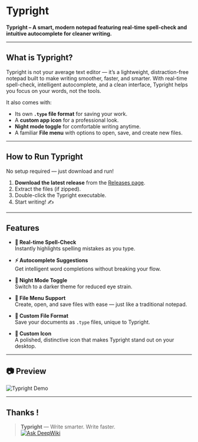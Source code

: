 # Typright  
**Typright – A smart, modern notepad featuring real-time spell-check and intuitive autocomplete for cleaner writing.**

---

##  What is Typright?  
Typright is not your average text editor — it’s a lightweight, distraction-free notepad built to make writing smoother, faster, and smarter. With real-time spell-check, intelligent autocomplete, and a clean interface, Typright helps you focus on your words, not the tools.  

It also comes with:  
- Its own **`.type` file format** for saving your work.  
- A **custom app icon** for a professional look.  
- **Night mode toggle** for comfortable writing anytime.  
- A familiar **File menu** with options to open, save, and create new files.  

---

##  How to Run Typright  
No setup required — just download and run!  

1. **Download the latest release** from the [Releases page](https://github.com/nandhra702/Typright/releases).  
2. Extract the files (if zipped).  
3. Double-click the Typright executable.  
4. Start writing! ✍️  

---

##  Features  

- **📝 Real-time Spell-Check**  
  Instantly highlights spelling mistakes as you type.  

- **⚡ Autocomplete Suggestions**  
  Get intelligent word completions without breaking your flow.  

- **🌙 Night Mode Toggle**  
  Switch to a darker theme for reduced eye strain.  

- **📂 File Menu Support**  
  Create, open, and save files with ease — just like a traditional notepad.  

- **📄 Custom File Format**  
  Save your documents as `.type` files, unique to Typright.  

- **🎨 Custom Icon**  
  A polished, distinctive icon that makes Typright stand out on your desktop.  

---

## 📷 Preview  
![Typright Demo](assets/final_typright.gif)

---

Thanks !
---

> **Typright** — Write smarter. Write faster.  
[![Ask DeepWiki](https://deepwiki.com/badge.svg)](https://deepwiki.com/nandhra702/Typright)
